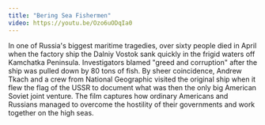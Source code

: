 ```yaml
---
title: "Bering Sea Fishermen"
video: https://youtu.be/Ozo6uODqIa0
---
```


In one of  Russia's biggest maritime tragedies,  over sixty people died in April when the factory ship the Dalniy Vostok sank quickly in the frigid waters off Kamchatka Peninsula.  Investigators blamed "greed and corruption" after the ship was pulled down by 80 tons of fish.  By sheer coincidence, Andrew Tkach and a crew from National Geographic visited the  original ship when it flew the flag of the USSR to document what was then the only big American Soviet joint venture.  The film captures how ordinary Americans and Russians managed to  overcome the hostility of their governments and work together on the high seas.   
